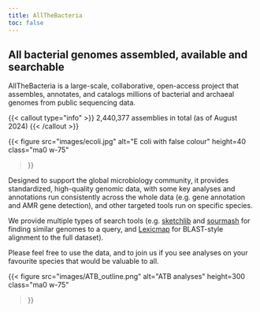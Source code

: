```yaml
---
title: AllTheBacteria
toc: false
---
```


## All bacterial genomes assembled, available and searchable

AllTheBacteria is a large-scale, collaborative, open-access project that assembles, annotates, and catalogs millions of bacterial and archaeal genomes from public sequencing data.

{{< callout type="info" >}}
  2,440,377 assemblies in total (as of August 2024)
{{< /callout >}}

{{< figure
  src="images/ecoli.jpg"
  alt="E coli with false colour"
  height=40
  class="ma0 w-75"
>}}

Designed to support the global microbiology community, it provides standardized, high-quality genomic data, with some key analyses and annotations run consistently across the whole data (e.g. gene annotation and AMR gene detection), and other targeted tools run on specific species.

We provide multiple types of search tools (e.g. [sketchlib](https://github.com/bacpop/sketchlib.rust) and [sourmash](https://sourmash.readthedocs.io/en/latest/) for finding similar genomes to a query, and [Lexicmap](https://bioinf.shenwei.me/LexicMap/) for BLAST-style alignment to the full dataset).

Please feel free to use the data, and to join us if you see analyses on your favourite species that would be valuable to all.

{{< figure
  src="images/ATB_outline.png"
  alt="ATB analyses"
  height=300
  class="ma0 w-75"
>}}



